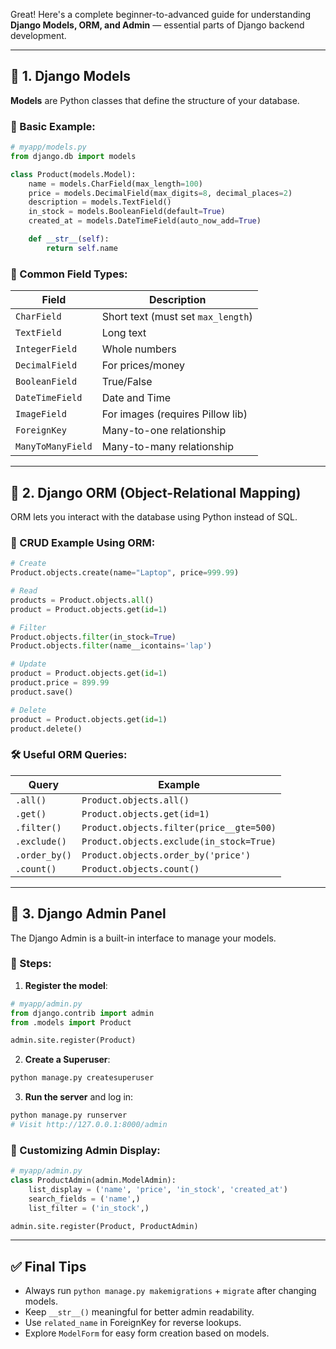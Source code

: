Great! Here's a complete beginner-to-advanced guide for understanding **Django Models, ORM, and Admin** — essential parts of Django backend development.

---

## 🔷 1. **Django Models**

**Models** are Python classes that define the structure of your database.

### 📌 Basic Example:

```python
# myapp/models.py
from django.db import models

class Product(models.Model):
    name = models.CharField(max_length=100)
    price = models.DecimalField(max_digits=8, decimal_places=2)
    description = models.TextField()
    in_stock = models.BooleanField(default=True)
    created_at = models.DateTimeField(auto_now_add=True)

    def __str__(self):
        return self.name
```

### 📘 Common Field Types:

| Field             | Description                        |
| ----------------- | ---------------------------------- |
| `CharField`       | Short text (must set `max_length`) |
| `TextField`       | Long text                          |
| `IntegerField`    | Whole numbers                      |
| `DecimalField`    | For prices/money                   |
| `BooleanField`    | True/False                         |
| `DateTimeField`   | Date and Time                      |
| `ImageField`      | For images (requires Pillow lib)   |
| `ForeignKey`      | Many-to-one relationship           |
| `ManyToManyField` | Many-to-many relationship          |

---

## 🔷 2. **Django ORM (Object-Relational Mapping)**

ORM lets you interact with the database using Python instead of SQL.

### 🧪 CRUD Example Using ORM:

```python
# Create
Product.objects.create(name="Laptop", price=999.99)

# Read
products = Product.objects.all()
product = Product.objects.get(id=1)

# Filter
Product.objects.filter(in_stock=True)
Product.objects.filter(name__icontains='lap')

# Update
product = Product.objects.get(id=1)
product.price = 899.99
product.save()

# Delete
product = Product.objects.get(id=1)
product.delete()
```

### 🛠️ Useful ORM Queries:

| Query         | Example                                  |
| ------------- | ---------------------------------------- |
| `.all()`      | `Product.objects.all()`                  |
| `.get()`      | `Product.objects.get(id=1)`              |
| `.filter()`   | `Product.objects.filter(price__gte=500)` |
| `.exclude()`  | `Product.objects.exclude(in_stock=True)` |
| `.order_by()` | `Product.objects.order_by('price')`      |
| `.count()`    | `Product.objects.count()`                |

---

## 🔷 3. **Django Admin Panel**

The Django Admin is a built-in interface to manage your models.

### 🧱 Steps:

1. **Register the model**:

```python
# myapp/admin.py
from django.contrib import admin
from .models import Product

admin.site.register(Product)
```

2. **Create a Superuser**:

```bash
python manage.py createsuperuser
```

3. **Run the server** and log in:

```bash
python manage.py runserver
# Visit http://127.0.0.1:8000/admin
```

### 🎨 Customizing Admin Display:

```python
# myapp/admin.py
class ProductAdmin(admin.ModelAdmin):
    list_display = ('name', 'price', 'in_stock', 'created_at')
    search_fields = ('name',)
    list_filter = ('in_stock',)

admin.site.register(Product, ProductAdmin)
```

---

## ✅ Final Tips

* Always run `python manage.py makemigrations` + `migrate` after changing models.
* Keep `__str__()` meaningful for better admin readability.
* Use `related_name` in ForeignKey for reverse lookups.
* Explore `ModelForm` for easy form creation based on models.

